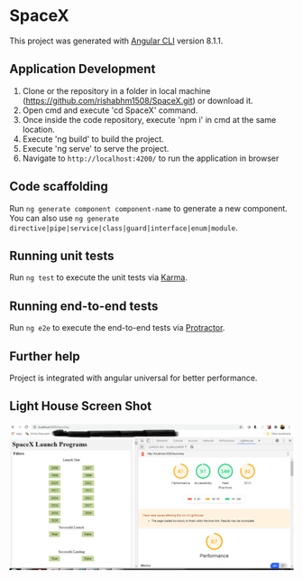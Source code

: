 # SpaceX

This project was generated with [Angular CLI](https://github.com/angular/angular-cli) version 8.1.1.

## Application Development

1. Clone or the repository in a folder in local machine (https://github.com/rishabhm1508/SpaceX.git) or download it.
2. Open cmd and execute 'cd SpaceX' command.
3. Once inside the code repository, execute 'npm i' in cmd at the same location.
4. Execute 'ng build' to build the project.
5. Execute 'ng serve' to serve the project.
6. Navigate to `http://localhost:4200/` to run the application in browser

## Code scaffolding

Run `ng generate component component-name` to generate a new component. You can also use `ng generate directive|pipe|service|class|guard|interface|enum|module`.

## Running unit tests

Run `ng test` to execute the unit tests via [Karma](https://karma-runner.github.io).

## Running end-to-end tests

Run `ng e2e` to execute the end-to-end tests via [Protractor](http://www.protractortest.org/).

## Further help

Project is integrated with angular universal for better performance.


## Light House Screen Shot

![Alt text](https://github.com/rishabhm1508/SpaceX/blob/master/src/Light_House.PNG?raw=true)
